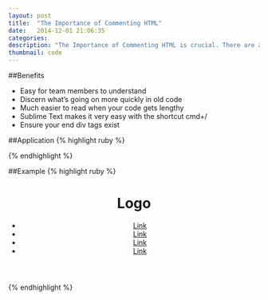 ```yaml
---
layout: post
title:  "The Importance of Commenting HTML"
date:   2014-12-01 21:06:35
categories:
description: "The Importance of Commenting HTML is crucial. There are a lot of benefits to keeping your code structured."
thumbnail: code
---
```


##Benefits
- Easy for team members to understand
- Discern what’s going on more quickly in old code
- Much easier to read when your code gets lengthy
- Sublime Text makes it very easy with the shortcut cmd+/
- Ensure your end div tags exist

##Application
{% highlight ruby %}
<!-- opening comment -->
<!-- /closing comment -->
{% endhighlight %}

##Example
{% highlight ruby %}
<!-- container -->
<div class="container">
  <!-- main-header -->
  <header id="main-header" role="banner">
    <h1 id="logo">Logo</h1>
    <!-- main-navigation -->
    <nav id="main-navigation" role="navigation">
      <ul>
        <li><a href="#">Link</a></li>
        <li><a href="#">Link</a></li>
        <li><a href="#">Link</a></li>
        <li><a href="#">Link</a></li>
      </ul>
    </nav>
    <!-- /main-navigation -->
  </header>
  <!-- /main-header -->
</div>
<!-- /container -->
{% endhighlight %}

